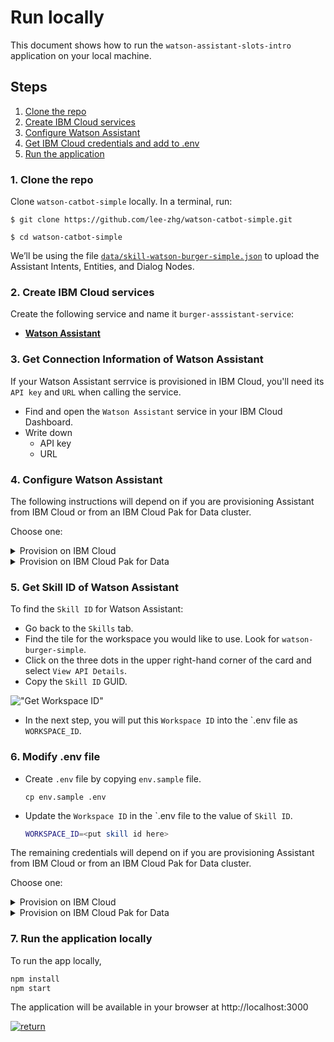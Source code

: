 # Run locally

This document shows how to run the `watson-assistant-slots-intro` application on your local machine.

## Steps

1. [Clone the repo](#1-clone-the-repo)
2. [Create IBM Cloud services](#2-create-ibm-cloud-services)
3. [Configure Watson Assistant](#3-configure-watson-assistant)
4. [Get IBM Cloud credentials and add to .env](#4-get-ibm-cloud-services-credentials-and-add-to-env-file)
5. [Run the application](#5-run-the-application)

### 1. Clone the repo

Clone `watson-catbot-simple` locally. In a terminal, run:

```
$ git clone https://github.com/lee-zhg/watson-catbot-simple.git

$ cd watson-catbot-simple
```

We’ll be using the file [`data/skill-watson-burger-simple.json`](../../data/skill-watson-burger-simple.json) to upload the Assistant Intents, Entities, and Dialog Nodes.

### 2. Create IBM Cloud services

Create the following service and name it `burger-asssistant-service`:

* [**Watson Assistant**](https://cloud.ibm.com/catalog/services/conversation)

### 3. Get Connection Information of Watson Assistant

If your Watson Assistant serrvice is provisioned in IBM Cloud, you'll need its `API key` and `URL` when calling the service.

* Find and open the `Watson Assistant` service in your IBM Cloud Dashboard.
* Write down 
    - API key
    - URL

### 4. Configure Watson Assistant

The following instructions will depend on if you are provisioning Assistant from IBM Cloud or from an IBM Cloud Pak for Data cluster. 

Choose one:

<details><summary>Provision on IBM Cloud</summary>
<p>

* Find and open the `Watson Assistant` service in your IBM Cloud Dashboard.
* Go to the `Manage` tab and then click on `Launch Watson Assistant`.
* Select the `Skills` tab in the left navigation tab.
* Click `Create skill`
* Select the `Dialog skill` option and then click `Next`.
* Go to the `Import skill` tab.
* Click the link `Drag and drop file here or click to select a file`.
* Go to your cloned repo dir, and `Open` file [`data/skill-watson-burger-simple.json`](../../data/skill-watson-burger-simple.json).
* Click `Import`.

</p>
</details>

<details><summary>Provision on IBM Cloud Pak for Data</summary>
<p>

* Find the Assistant service in your list of `Provisioned Instances` in your IBM Cloud Pak for Data Dashboard.
* Click on `View Details` from the options menu associated with your Assistant service.
* Click on `Open Watson Assistant`.
* Go to the `Skills` tab.
* Click `Create skill`
* Select the `Dialog skill` option and then click `Next`.
* Click the `Import skill` tab.
* Click `Choose JSON file`, go to your cloned repo dir, and `Open` the workspace.json file in [`data/watson-pizzeria.json`](../../data/skill-watson-burger-simple.json).
* Select `Everything` and click `Import`.

</p>
</details>

### 5. Get Skill ID of Watson Assistant 

To find the `Skill ID` for Watson Assistant:

* Go back to the `Skills` tab.
* Find the tile for the workspace you would like to use. Look for `watson-burger-simple`.
* Click on the three dots in the upper right-hand corner of the card and select `View API Details`.
* Copy the `Skill ID` GUID.

!["Get Workspace ID"](https://raw.githubusercontent.com/IBM/pattern-utils/master/watson-assistant/assistantPostSkillGetID.gif)

* In the next step, you will put this `Workspace ID` into the `.env file as ``WORKSPACE_ID``.

### 6. Modify .env file

* Create `.env` file by copying `env.sample` file.

    ```
    cp env.sample .env
    ```

* Update the `Workspace ID` in the `.env file to the value of ``Skill ID``.

    ```bash
    WORKSPACE_ID=<put skill id here>
    ```

The remaining credentials will depend on if you are provisioning Assistant from IBM Cloud or from an IBM Cloud Pak for Data cluster. 

Choose one:

<details><summary>Provision on IBM Cloud</summary>
<p>

* Use the `apikey` and `url` from your Watson Assistant service credentials in the `.env` file.

!["Assistant Credentials"](https://raw.githubusercontent.com/IBM/pattern-utils/master/watson-assistant/watson_assistant_api_key.png)

```bash
# If Assistant service is hosted on IBM Cloud, uncomment and use these variables for IAM Authentication
CONVERSATION_APIKEY=<put assistant  API key here>
CONVERSATION_URL=<put assistant url here>
```

</p>
</details>

<details><summary>Provision on IBM Cloud Pak for Data</summary>
<p>

* Use the `URL` from your Watson Assistant service details to set the `CONVERSATION_URL` value in the `.env` file.

!["CPD Credentials"](images/cpd-assistant-details.png)

```bash
# If Assistant service is hosted on CP4D Cluster, uncomment and use these variables for CP4D Authentication
CONVERSATION_AUTH_TYPE=cp4d
CONVERSATION_AUTH_URL=<put cp4d url here>
CONVERSATION_AUTH_DISABLE_SSL=true
CONVERSATION_USERNAME=<put cp4d username here>
CONVERSATION_PASSWORD=<put cp4d password here>
CONVERSATION_URL=<put assistant url here>
CONVERSATION_DISABLE_SSL=true
```

`CONVERSATION_AUTH_URL`, `CONVERSATION_USERNAME` and `CONVERSATION_PASSWORD` are related to the URL and login credentials for accessing your IBM Cloud Pak for Data cluster.

</p>
</details>

### 7. Run the application locally

To run the app locally,

```bash
npm install
npm start
```

The application will be available in your browser at http://localhost:3000

[![return](https://raw.githubusercontent.com/IBM/pattern-utils/master/deploy-buttons/return.png)](https://github.com/IBM/watson-assistant-slots-intro#deployment-options)
